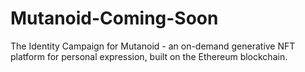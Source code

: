 # Mutanoid-Coming-Soon
The Identity Campaign for Mutanoid  -  an on-demand generative NFT platform for personal expression, built on the Ethereum blockchain.
